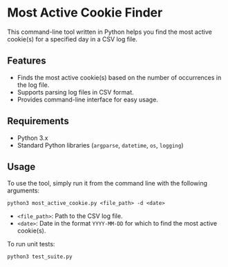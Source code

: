 # Most Active Cookie Finder

This command-line tool written in Python helps you find the most active cookie(s) for a specified day in a CSV log file.

## Features
- Finds the most active cookie(s) based on the number of occurrences in the log file.
- Supports parsing log files in CSV format.
- Provides command-line interface for easy usage.

## Requirements
- Python 3.x
- Standard Python libraries (`argparse`, `datetime`, `os`, `logging`)

## Usage
To use the tool, simply run it from the command line with the following arguments:
```
python3 most_active_cookie.py <file_path> -d <date>
```
- `<file_path>`: Path to the CSV log file.
- `<date>`: Date in the format `YYYY-MM-DD` for which to find the most active cookie(s).

To run unit tests:
```
python3 test_suite.py
```
